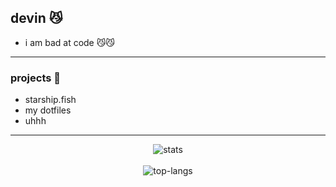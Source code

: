 ## devin 😼
- i am bad at code 😼😼
---
### projects 🦕
- starship.fish
- my dotfiles
- uhhh
---
<p align="center">
  <img src="https://github-readme-stats.vercel.app/api?username=interbattles&theme=dark&show_icons=true" alt="stats" />  
  <br />
  <br />
  <img src="https://github-readme-stats.vercel.app/api/top-langs/?username=interbattles&layout=compact&theme=dark" alt="top-langs" />
</p>
